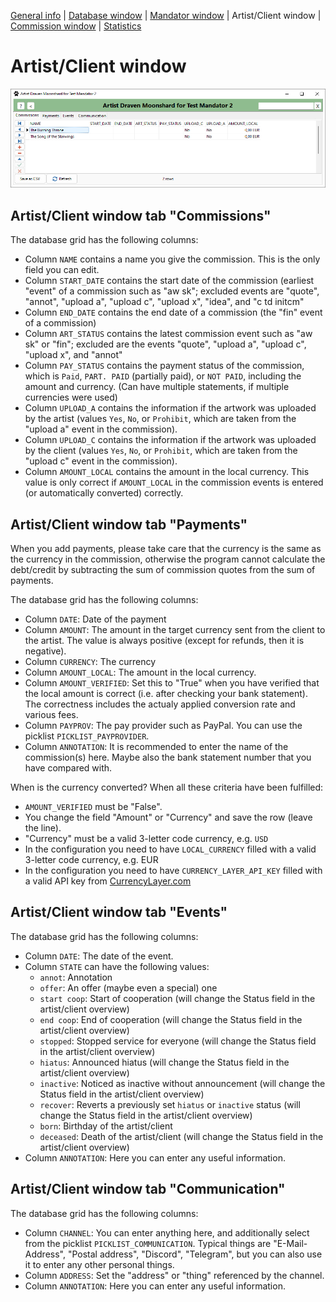 
[General info](README.md) | [Database window](HELP_DatabaseWindow.md) | [Mandator window](HELP_MandatorWindow.md) | Artist/Client window | [Commission window](HELP_CommissionWindow.md) | [Statistics](HELP_Statistics.md)

# Artist/Client window

![Screenshot](CmDb2_Screenshot_Artist.png)

## Artist/Client window tab "Commissions"

The database grid has the following columns:
- Column `NAME` contains a name you give the commission. This is the only field you can edit.
- Column `START_DATE` contains the start date of the commission (earliest "event" of a commission such as "aw sk"; excluded events are "quote", "annot", "upload a", "upload c", "upload x", "idea", and "c td initcm"
- Column `END_DATE` contains the end date of a commission (the "fin" event of a commission)
- Column `ART_STATUS` contains the latest commission event such as "aw sk" or "fin"; excluded are the events "quote", "upload a", "upload c", "upload x", and "annot"
- Column `PAY_STATUS` contains the payment status of the commission, which is `Paid`, `PART. PAID` (partially paid), or `NOT PAID`, including the amount and currency. (Can have multiple statements, if multiple currencies were used)
- Column `UPLOAD_A` contains the information if the artwork was uploaded by the artist (values `Yes`, `No`, or `Prohibit`, which are taken from the "upload a" event in the commission).
- Column `UPLOAD_C` contains the information if the artwork was uploaded by the client (values `Yes`, `No`, or `Prohibit`, which are taken from the "upload c" event in the commission).
- Column `AMOUNT_LOCAL` contains the amount in the local currency. This value is only correct if `AMOUNT_LOCAL` in the commission events is entered (or automatically converted) correctly.

## Artist/Client window tab "Payments"

When you add payments, please take care that the currency is the same as the currency in the commission, otherwise the program cannot calculate the debt/credit by subtracting the sum of commission quotes from the sum of payments.

The database grid has the following columns:
- Column `DATE`: Date of the payment
- Column `AMOUNT`: The amount in the target currency sent from the client to the artist. The value is always positive (except for refunds, then it is negative).
- Column `CURRENCY`: The currency
- Column `AMOUNT_LOCAL`: The amount in the local currency.
- Column `AMOUNT_VERIFIED`: Set this to "True" when you have verified that the local amount is correct (i.e. after checking your bank statement). The correctness includes the actualy applied conversion rate and various fees.
- Column `PAYPROV`: The pay provider such as PayPal. You can use the picklist `PICKLIST_PAYPROVIDER`.
- Column `ANNOTATION`: It is recommended to enter the name of the commission(s) here. Maybe also the bank statement number that you have compared with.

When is the currency converted? When all these criteria have been fulfilled:
- `AMOUNT_VERIFIED` must be "False".
- You change the field "Amount" or "Currency" and save the row (leave the line).
- "Currency" must be a valid 3-letter code currency, e.g. `USD`
- In the configuration you need to have `LOCAL_CURRENCY` filled with a valid 3-letter code currency, e.g. EUR
- In the configuration you need to have `CURRENCY_LAYER_API_KEY` filled with a valid API key from [CurrencyLayer.com](https://CurrencyLayer.com/)

## Artist/Client window tab "Events"

The database grid has the following columns:
- Column `DATE`: The date of the event.
- Column `STATE` can have the following values:
	- `annot`: Annotation
	- `offer`: An offer (maybe even a special) one
	- `start coop`: Start of cooperation (will change the Status field in the artist/client overview)
	- `end coop`: End of cooperation (will change the Status field in the artist/client overview)
	- `stopped`: Stopped service for everyone (will change the Status field in the artist/client overview)
	- `hiatus`: Announced hiatus (will change the Status field in the artist/client overview)
	- `inactive`: Noticed as inactive without announcement (will change the Status field in the artist/client overview)
	- `recover`: Reverts a previously set `hiatus` or `inactive` status (will change the Status field in the artist/client overview)
	- `born`: Birthday of the artist/client
	- `deceased`: Death of the artist/client (will change the Status field in the artist/client overview)
- Column `ANNOTATION`: Here you can enter any useful information.

## Artist/Client window tab "Communication"

The database grid has the following columns:
- Column `CHANNEL`: You can enter anything here, and additionally select from the picklist `PICKLIST_COMMUNICATION`. Typical things are "E-Mail-Address", "Postal address", "Discord", "Telegram", but you can also use it to enter any other personal things.
- Column `ADDRESS`: Set the "address" or "thing" referenced by the channel.
- Column `ANNOTATION`: Here you can enter any useful information.

